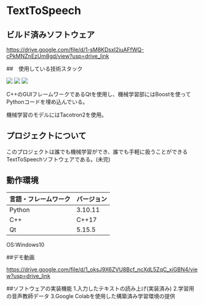 # TextToSpeech
## ビルド済みソフトウェア

<https://drive.google.com/file/d/1-sM8KDsxI2iuAFfWQ-cPkMNZnEzUm8gd/view?usp=drive_link>

##　使用している技術スタック

<img src="https://img.shields.io/badge/-Cplusplus-00599C.svg?logo=cplusplus&style=plastic">
<img src="https://img.shields.io/badge/-Python-3776AB.svg?logo=python&style=plastic">
<img src="https://img.shields.io/badge/-Boost-F69220.svg?logo=boost&style=plastic">

C++のGUIフレームワークであるQtを使用し、機械学習部にはBoostを使ってPythonコードを埋め込んでいる。

機械学習のモデルにはTacotron2を使用。

## プロジェクトについて
このプロジェクトは誰でも機械学習ができ、誰でも手軽に扱うことができるTextToSpeechソフトウェアである。(未完)
## 動作環境

| 言語・フレームワーク  | バージョン |
| --------------------- | ---------- |
| Python                | 3.10.11     |
| C++                   | C++17      |
| Qt                    | 5.15.5 |

OS:Windows10

##デモ動画

<https://drive.google.com/file/d/1_oksJ9X6ZVU8Bcf_ncXdL5ZqC_xiGBN4/view?usp=drive_link>

##ソフトウェアの実装機能
  1.入力したテキストの読み上げ(実装済み)
  2.学習用の音声教師データ
  3.Google Colabを使用した構築済み学習環境の提供


